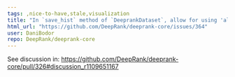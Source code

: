 ```yaml
---
tags: ,nice-to-have,stale,visualization
title: "In `save_hist` method of `DeeprankDataset`, allow for using 'all' as input for `features` and then automatically split into multiple graphs"
html_url: "https://github.com/DeepRank/deeprank-core/issues/364"
user: DaniBodor
repo: DeepRank/deeprank-core
---
```


See discussion in: https://github.com/DeepRank/deeprank-core/pull/326#discussion_r1109651167